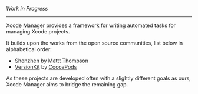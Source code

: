 _Work in Progress_

***

Xcode Manager provides a framework for writing automated tasks for managing Xcode projects.

It builds upon the works from the open source communities, list below in alphabetical order:

- [Shenzhen](https://github.com/nomad/shenzhen) by [Mattt Thompson](https://github.com/mattt)
- [VersionKit](https://github.com/CocoaPods/VersionKit) by [CocoaPods](https://github.com/CocoaPods)

As these projects are developed often with a slightly different goals as ours, Xcode Manager aims to bridge the remaining gap.
